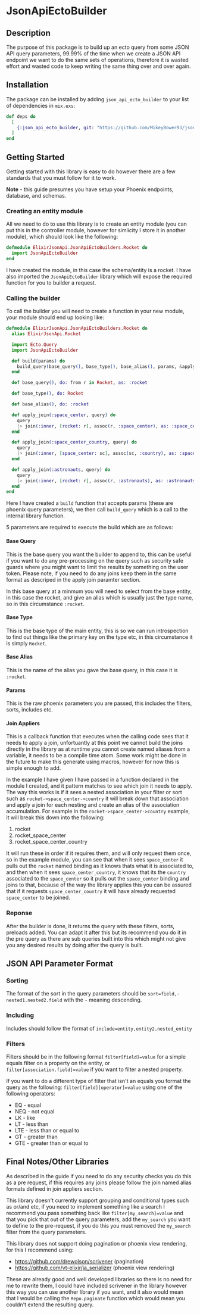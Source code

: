 # JsonApiEctoBuilder

## Description
The purpose of this package is to build up an ecto query from some JSON API query parameters, 99.99% of the time when we create a JSON API endpoint we want to do the same sets of operations, therefore it is wasted effort and wasted code to keep writing the same thing over and over again. 

## Installation
The package can be installed by adding `json_api_ecto_builder` to your list of dependencies in `mix.exs`:

```elixir
def deps do
  [
    {:json_api_ecto_builder, git: "https://github.com/MikeyBower93/json_api_ecto_builder.git"}
  ]
end
```
## Getting Started

Getting started with this library is easy to do however there are a few standards that you must follow for it to work. 

**Note** - this guide presumes you have setup your Phoenix endpoints, database, and  schemas.

### Creating an entity module

All we need to do to use this library is to create an entity module (you can put this in the controller module, however for simlicity I store it in another module), which should look like the following:

```elixir
defmodule ElixirJsonApi.JsonApiEctoBuilders.Rocket do
  import JsonApiEctoBuilder
end 
```
I have created the module, in this case the schema/entity is a rocket. I have also imported the `JsonApiEctoBuilder` library which will expose the required function for you to builder a request. 

### Calling the builder
To call the builder you will need to create a function in your new module, your module should end up looking like:

```elixir
defmodule ElixirJsonApi.JsonApiEctoBuilders.Rocket do
  alias ElixirJsonApi.Rocket

  import Ecto.Query
  import JsonApiEctoBuilder

  def build(params) do
    build_query(base_query(), base_type(), base_alias(), params, &apply_join/2)
  end

  def base_query(), do: from r in Rocket, as: :rocket

  def base_type(), do: Rocket

  def base_alias(), do: :rocket

  def apply_join(:space_center, query) do
    query
    |> join(:inner, [rocket: r], assoc(r, :space_center), as: :space_center)
  end

  def apply_join(:space_center_country, query) do
    query
    |> join(:inner, [space_center: sc], assoc(sc, :country), as: :space_center_country)
  end

  def apply_join(:astronauts, query) do
    query
    |> join(:inner, [rocket: r], assoc(r, :astronauts), as: :astronauts)
  end
end

```

Here I have created a `build` function that accepts params (these are phoenix query parameters), we then call `build_query` which is a call to the internal library function. 

5 parameters are required to execute the build which are as follows:

#### Base Query
This is the base query you want the builder to append to, this can be useful if you want to do any pre-processing on the query such as security safe guards where you might want to limit the results by something on the user token. Please note, if you need to do any joins keep them in the same format as descriped in the apply join paramter section. 

In this base query at a minmum you will need to select from the base entity, in this case the rocket, and give an alias which is usually just the type name, so in this circumstance `:rocket`. 

#### Base Type
This is the base type of the main entity, this is so we can run introspection to find out things like the primary key on the type etc, in this circumstance it is simply `Rocket`. 

#### Base Alias
This is the name of the alias you gave the base query, in this case it is `:rocket`.

#### Params
This is the raw phoenix parameters you are passed, this includes the filters, sorts, includes etc.

#### Join Appliers
This is a callback function that executes when the calling code sees that it needs to apply a join, unfortuantly at this point we cannot build the joins directly in the library as at runtime you cannot create named aliases from a variable, it needs to be a compile time atom. Some work might be done in the future to make this generate using macros, however for now this is simple enough to add. 

In the example I have given I have passed in a function declared in the module I created, and it pattern matches to see which join it needs to apply. The way this works is if it sees a nested association in your filter or sort such as `rocket->space_center->country` it will break down that association and apply a join for each nesting and create an alias of the association accumulation. For example in the `rocket->space_center->country` example, it will break this down into the following:

1. rocket
2. rocket_space_center
3. rocket_space_center_country

It will run these in order if it requires them, and will only request them once, so in the example module, you can see that when it sees `space_center` it pulls out the `rocket` named binding as it knows thats what it is associated to, and then when it sees `space_center_country`, it knows that its the `country` associated to the `space_center` so it pulls out the `space_center` binding and joins to that, because of the way the library applies this you can be assured that if it requests `space_center_country` it will have already requested `space_center` to be joined. 

### Reponse
After the builder is done, it returns the query with these filters, sorts, preloads added. You can adapt it after this but its recommend you do it in the pre query as there are sub queries built into this which might not give you any desired results by doing after the query is built. 

## JSON API Parameter Format

### Sorting
The format of the sort in the query parameters should be `sort=field,-nested1.nested2.field` with the `-` meaning descending. 

### Including
Includes should follow the format of `include=entity,entity2.nested_entity`

### Filters
Filters should be in the following format `filter[field]=value` for a simple equals filter on a property on the entity, or `filter[association.field]=value` if you want to filter a nested property. 

If you want to do a different type of filter that isn't an equals you format the query as the following: `filter[field][operator]=value` using one of the following operators:
- EQ - equal
- NEQ - not equal
- LK - like
- LT - less than
- LTE - less than or equal to
- GT - greater than
- GTE - greater than or equal to 

## Final Notes/Other Libraries

As described in the guide if you need to do any security checks you do this as a pre request, if this requires any joins please follow the join named alias formats defined in join appliers section. 

This library doesn't currently support grouping and conditional types such as or/and etc, if you need to implement something like a search I recommend you pass something back like `filter[my_search]=value` and that you pick that out of the query parameters, add the `my_search` you want to define to the pre-request, if you do this you must removed the `my_search` filter from the query parameters. 

This library does not support doing pagination or phoenix view rendering, for this I recommend using:
- https://github.com/drewolson/scrivener (pagination)
- https://github.com/vt-elixir/ja_serializer (phoenix view rendering)

These are already good and well developed libraries so there is no need for me to rewrite them, I could have included scrivener in the library however this way you can use another library if you want, and it also would mean that I would be calling the `Repo.paginate` function which would mean you couldn't extend the resulting query. 
 